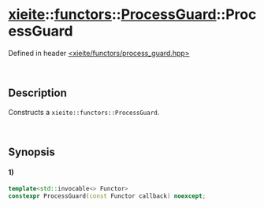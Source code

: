 # [xieite](../../../../../../xieite.md)\:\:[functors](../../../../../../functors.md)\:\:[ProcessGuard](../../../../process_guard.md)\:\:ProcessGuard
Defined in header [<xieite/functors/process_guard.hpp>](../../../../../../../include/xieite/functors/process_guard.hpp)

&nbsp;

## Description
Constructs a `xieite::functors::ProcessGuard`.

&nbsp;

## Synopsis
#### 1)
```cpp
template<std::invocable<> Functor>
constexpr ProcessGuard(const Functor callback) noexcept;
```

